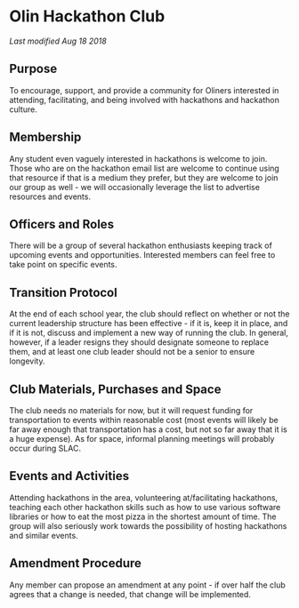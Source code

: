 # Olin Hackathon Club
*Last modified Aug 18 2018*
## Purpose
To encourage, support, and provide a community for Oliners interested in attending, facilitating, and being involved with hackathons and hackathon culture.
## Membership
Any student even vaguely interested in hackathons is welcome to join. Those who are on the hackathon email list are welcome to continue using that resource if that is a medium they prefer, but they are welcome to join our group as well - we will occasionally leverage the list to advertise resources and events.
## Officers and Roles
There will be a group of several hackathon enthusiasts keeping track of upcoming events and opportunities. Interested members can feel free to take point on specific events.
## Transition Protocol
At the end of each school year, the club should reflect on whether or not the current leadership structure has been effective - if it is, keep it in place, and if it is not, discuss and implement a new way of running the club. In general, however, if a leader resigns they should designate someone to replace them, and at least one club leader should not be a senior to ensure longevity. 
## Club Materials, Purchases and Space
The club needs no materials for now, but it will request funding for transportation to events within reasonable cost (most events will likely be far away enough that transportation has a cost, but not so far away that it is a huge expense). As for space, informal planning meetings will probably occur during SLAC. 
## Events and Activities
Attending hackathons in the area, volunteering at/facilitating hackathons, teaching each other hackathon skills such as how to use various software libraries or how to eat the most pizza in the shortest amount of time. The group will also seriously work towards the possibility of hosting hackathons and similar events. 
## Amendment Procedure
Any member can propose an amendment at any point - if over half the club agrees that a change is needed, that change will be implemented.
